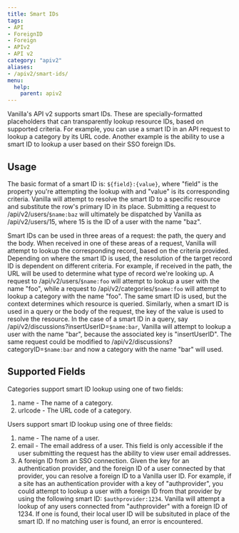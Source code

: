 ```yaml
---
title: Smart IDs
tags:
- API
- ForeignID
- Foreign
- APIv2
- API v2
category: "apiv2"
aliases:
- /apiv2/smart-ids/
menu:
  help:
    parent: apiv2
---
```


Vanilla's API v2 supports smart IDs. These are specially-formatted placeholders that can transparently lookup resource IDs, based on supported criteria. For example, you can use a smart ID in an API request to lookup a category by its URL code. Another example is the ability to use a smart ID to lookup a user based on their SSO foreign IDs.

## Usage

The basic format of a smart ID is: `${field}:{value}`, where "field" is the property you're attempting the lookup with and "value" is its corresponding criteria. Vanilla will attempt to resolve the smart ID to a specific resource and substitute the row's primary ID in its place. Submitting a request to /api/v2/users/`$name:baz` will ultimately be dispatched by Vanilla as /api/v2/users/15, where 15 is the ID of a user with the name "baz".

Smart IDs can be used in three areas of a request: the path, the query and the body. When received in one of these areas of a request, Vanilla will attempt to lookup the corresponding record, based on the criteria provided. Depending on where the smart ID is used, the resolution of the target record ID is dependent on different criteria. For example, if received in the path, the URL will be used to determine what type of record we're looking up. A request to /api/v2/users/`$name:foo` will attempt to lookup a user with the name "foo", while a request to /api/v2/categories/`$name:foo` will attempt to lookup a category with the name "foo". The same smart ID is used, but the context determines which resource is queried. Similarly, when a smart ID is used in a query or the body of the request, the key of the value is used to resolve the resource. In the case of a smart ID in a query, say /api/v2/discussions?insertUserID=`$name:bar`, Vanilla will attempt to lookup a user with the name "bar", because the associated key is "insertUserID". The same request could be modified to /api/v2/discussions?categoryID=`$name:bar` and now a category with the name "bar" will used.

## Supported Fields

Categories support smart ID lookup using one of two fields:

1. name - The name of a category.
1. urlcode - The URL code of a category.

Users support smart ID lookup using one of three fields:

1. name - The name of a user.
1. email - The email address of a user. This field is only accessible if the user submitting the request has the ability to view user email addresses.
1. A foreign ID from an SSO connection. Given the key for an authentication provider, and the foreign ID of a user connected by that provider, you can resolve a foreign ID to a Vanilla user ID. For example, if a site has an authentication provider with a key of "authprovider", you could attempt to lookup a user with a foreign ID from that provider by using the following smart ID: `$authprovider:1234`. Vanilla will attempt a lookup of any users connected from "authprovider" with a foreign ID of 1234. If one is found, their local user ID will be subsituted in place of the smart ID. If no matching user is found, an error is encountered.
